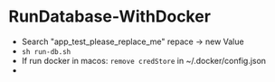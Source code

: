 # RunDatabase-WithDocker

- Search "app_test_please_replace_me" repace -> new Value
- `sh run-db.sh`
- If run docker in macos: `remove credStore` in ~/.docker/config.json
- 